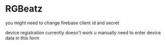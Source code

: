 # RGBeatz


you might need to change firebase client id and secret 


device registration currently doesn't work u manually need to enter device data in this form 

